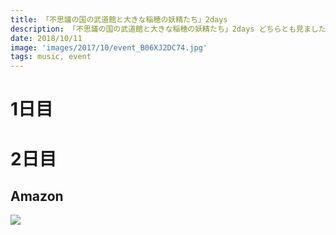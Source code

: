```yaml
---
title: 「不思議の国の武道館と大きな稲穂の妖精たち」2days
description: 「不思議の国の武道館と大きな稲穂の妖精たち」2days どちらとも見ました！
date: 2018/10/11
image: 'images/2017/10/event_B06XJ2DC74.jpg'
tags: music, event
---
```


# 1日目

# 2日目

## Amazon

[![](http://images-jp.amazon.com/images/P/B06XJ2DC74.09.MAIN._SCLZZZZZZZ_.jpg)](https://www.amazon.co.jp/dp/B06XJ2DC74/)
